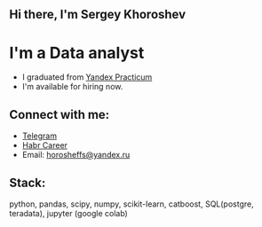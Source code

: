 ## Hi there, I'm Sergey Khoroshev

# I'm a Data analyst

- I graduated from [Yandex Practicum](https://practicum.yandex.ru/)
- I'm available for hiring now. 

## Connect with me:

- [Telegram](https://t.me/sergey_khoroshev)
- [Habr Career](https://career.habr.com/sergey_khoroshev)
- Email: horosheffs@yandex.ru

## Stack:

python, pandas, scipy, numpy, scikit-learn, catboost, SQL(postgre, teradata), jupyter (google colab)
